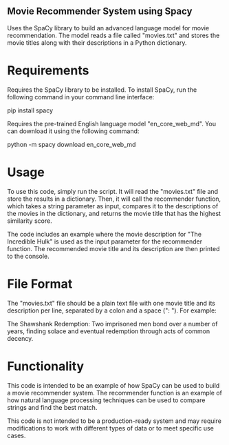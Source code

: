 ## Movie Recommender System using Spacy
Uses the SpaCy library to build an advanced language model for movie recommendation. The model reads a file called "movies.txt" and stores the movie titles along with their descriptions in a Python dictionary.

# Requirements
Requires the SpaCy library to be installed. To install SpaCy, run the following command in your command line interface:

pip install spacy

Requires the pre-trained English language model "en_core_web_md". You can download it using the following command:

python -m spacy download en_core_web_md

# Usage
To use this code, simply run the script. It will read the "movies.txt" file and store the results in a dictionary. Then, it will call the recommender function, which takes a string parameter as input, compares it to the descriptions of the movies in the dictionary, and returns the movie title that has the highest similarity score.

The code includes an example where the movie description for "The Incredible Hulk" is used as the input parameter for the recommender function. The recommended movie title and its description are then printed to the console.

# File Format
The "movies.txt" file should be a plain text file with one movie title and its description per line, separated by a colon and a space (": "). For example:

The Shawshank Redemption: Two imprisoned men bond over a number of years, finding solace and eventual redemption through acts of common decency.

# Functionality
This code is intended to be an example of how SpaCy can be used to build a movie recommender system. The recommender function is an example of how natural language processing techniques can be used to compare strings and find the best match.

This code is not intended to be a production-ready system and may require modifications to work with different types of data or to meet specific use cases.

